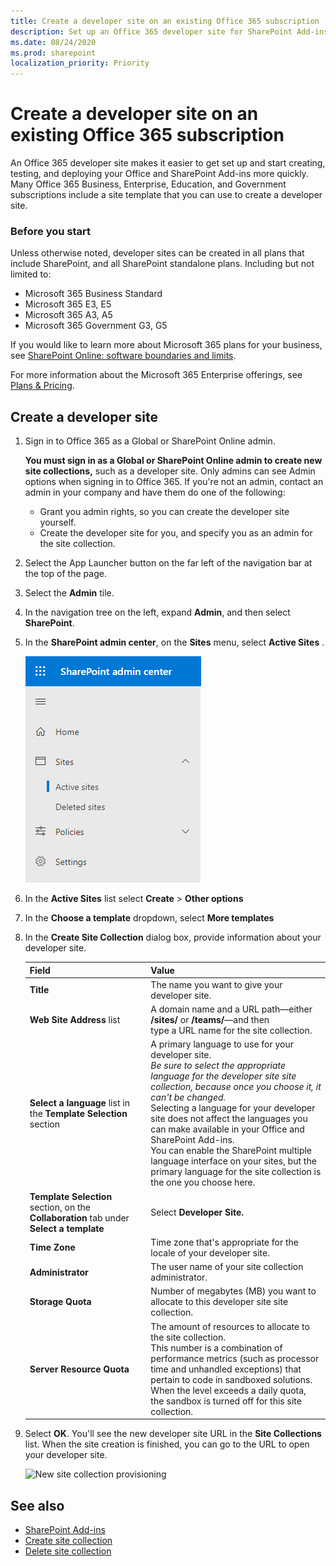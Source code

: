 ```yaml
---
title: Create a developer site on an existing Office 365 subscription
description: Set up an Office 365 developer site for SharePoint Add-ins.
ms.date: 08/24/2020
ms.prod: sharepoint
localization_priority: Priority
---
```



# Create a developer site on an existing Office 365 subscription

An Office 365 developer site makes it easier to get set up and start creating, testing, and deploying your Office and SharePoint Add-ins more quickly. Many Office 365 Business, Enterprise, Education, and Government subscriptions include a site template that you can use to create a developer site.

### Before you start

Unless otherwise noted, developer sites can be created in all plans that include SharePoint, and all SharePoint standalone plans. Including but not limited to:
    
- Microsoft 365 Business Standard
- Microsoft 365 E3, E5
- Microsoft 365 A3, A5
- Microsoft 365 Government G3, G5

If you would like to learn more about Microsoft 365 plans for your business, see [SharePoint Online: software boundaries and limits](/office365/servicedescriptions/sharepoint-online-service-description/sharepoint-online-limits).
    
For more information about the Microsoft 365 Enterprise offerings, see [Plans &amp; Pricing](https://www.microsoft.com/microsoft-365/compare-microsoft-365-enterprise-plans).

<a name="bk_createdevsite"> </a>
## Create a developer site

1. Sign in to Office 365 as a Global or SharePoint Online admin.
    
   **You must sign in as a Global or SharePoint Online admin to create new site collections,** such as a developer site. Only admins can see Admin options when signing in to Office 365. If you're not an admin, contact an admin in your company and have them do one of the following:
    
   - Grant you admin rights, so you can create the developer site yourself.
   - Create the developer site for you, and specify you as an admin for the site collection.

2. Select the App Launcher button on the far left of the navigation bar at the top of the page.

3. Select the **Admin** tile.

4. In the navigation tree on the left, expand **Admin**, and then select **SharePoint**.

5. In the **SharePoint admin center**, on the **Sites** menu, select **Active Sites** .

   ![SharePoint Admin Center Active Sites](..\images\SharePoint-Admin-Center-Active-Sites.png)
   
6. In the **Active Sites** list select **Create** > **Other options**

7. In the **Choose a template** dropdown, select **More templates**

8. In the **Create Site Collection** dialog box, provide information about your developer site.
    
   |**Field**|**Value**|
   |:-----|:-----|
   |**Title**|The name you want to give your developer site.|
   |**Web Site Address** list|A domain name and a URL path—either **/sites/** or **/teams/**—and then<br/>type a URL name for the site collection.|
   |**Select a language** list in the **Template Selection** section|A primary language to use for your developer site.<br/>*Be sure to select the appropriate language for the developer site site collection, because once you choose it, it can't be changed.*<br/>Selecting a language for your developer site does not affect the languages you can make available in your Office and SharePoint Add-ins.<br/>You can enable the SharePoint multiple language interface on your sites, but the primary language for the site collection is the one you choose here.|
   |**Template Selection** section, on the **Collaboration** tab under **Select a template**|Select **Developer Site.**|
   |**Time Zone**|Time zone that's appropriate for the locale of your developer site.|
   |**Administrator**|The user name of your site collection administrator.|
   |**Storage Quota**|Number of megabytes (MB) you want to allocate to this developer site site collection.|
   |**Server Resource Quota**|The amount of resources to allocate to the site collection.<br/>This number is a combination of performance metrics (such as processor time and unhandled exceptions) that pertain to code in sandboxed solutions.<br/>When the level exceeds a daily quota, the sandbox is turned off for this site collection.|

9. Select **OK**. You'll see the new developer site URL in the **Site Collections** list. When the site creation is finished, you can go to the URL to open your developer site.

   ![New site collection provisioning](../images/SPAdminCenter_newSiteCollection_provisioning.png)
 
## See also
<a name="bk_addresources"> </a>

-  [SharePoint Add-ins](sharepoint-add-ins.md)
-  [Create site collection](https://docs.microsoft.com/sharepoint/create-site-collection)
-  [Delete site collection](https://docs.microsoft.com/sharepoint/delete-site-collection)
    
 

